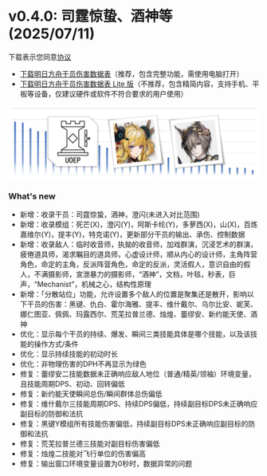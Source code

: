# v0.4.0: 司霆惊蛰、酒神等 (2025/07/11)

下载表示您同意[协议](../licenses/EULA.md)
- [下载明日方舟干员伤害数据表](../data/%E6%98%8E%E6%97%A5%E6%96%B9%E8%88%9F%E5%B9%B2%E5%91%98%E4%BC%A4%E5%AE%B3%E6%95%B0%E6%8D%AE%E8%A1%A8.xlsb)（推荐，包含完整功能，需使用电脑打开）
- [下载明日方舟干员伤害数据表 Lite 版](../data/%E6%98%8E%E6%97%A5%E6%96%B9%E8%88%9F%E5%B9%B2%E5%91%98%E4%BC%A4%E5%AE%B3%E6%95%B0%E6%8D%AE%E8%A1%A8%20Lite.xlsx)（不推荐，包含精简内容，支持手机、平板等设备，仅建议硬件或软件不符合要求的用户使用）

<img src="../resources/cover.webp" alt="UOEP 当前版本封面图" width="600" height="auto" >

### What's new
- 新增：收录干员：司霆惊蛰，酒神，澄闪(未进入对比范围)
- 新增：收录模组：死芒(X)，澄闪(Y)，阿斯卡纶(Y)，多萝西(X)，山(X)，百炼嘉维尔(Y)，提丰(Y)，特克诺(Y)，更新部分干员的输出、承伤、控制数据
- 新增：收录敌人：临时收音师，执拗的收音师，加戏群演，沉浸艺术的群演，疲倦道具师，渴求瞩目的道具师，心虚设计师，顺从内心的设计师，主角阵营角色，命定的主角，反派阵营角色，命定的反派，灵活假人，意识自由的假人，不满摄影师，宣泄暴力的摄影师，“酒神”，文档，叶毯，秒表，巨声，“Mechanist”，机械之心，结构性原理
- 新增：「分散站位」功能，允许设置多个敌人的位置是聚集还是散开，影响以下干员的伤害：黑键、仇白、霍尔海雅、提丰、维什戴尔、乌尔比安、妮芙、娜仁图亚、佩佩、玛露西尔、荒芜拉普兰德、烛煌、蕾缪安、新约能天使、酒神
- 优化：显示每个干员的持续、爆发、瞬间三类技能具体是哪个技能，以及该技能的操作方式/条件
- 优化：显示持续技能的初动时长
- 优化：非物理伤害的DPH不再显示为绿色
- 修复：蕾缪安二技能数据未正确响应敌人地位（普通/精英/领袖）环境变量，且技能周期DPS、初动、回转偏低
- 修复：新约能天使瞬间总伤/瞬间群体总伤偏低
- 修复：维什戴尔三技能周期DPS、持续DPS偏低，持续副目标DPS未正确响应副目标的防御和法抗
- 修复：黑键Y模组所有技能伤害偏低，持续副目标DPS未正确响应副目标的防御和法抗
- 修复：荒芜拉普兰德三技能对副目标伤害偏低
- 修复：烛煌二技能对飞行单位的伤害偏高
- 修复：输出窗口环境变量设置为0秒时，数据异常的问题
